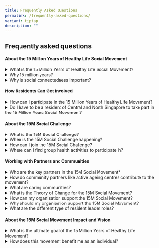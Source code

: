```yaml
---
title: Frequently Asked Questions
permalink: /frequently-asked-questions/
variant: tiptap
description: ""
---
```

<h2>Frequently asked questions</h2>
<h4>About the 15 Million Years of Healthy Life Social Movement</h4>
<div data-type="detailGroup" class="isomer-accordion isomer-accordion-white">
<details class="isomer-details">
<summary>What is the 15 Million Years of Healthy Life Social Movement?</summary>
<div data-type="detailsContent" class="isomer-details-content">
<p>Singaporeans enjoy one of the longest life expectancies in the world,
averaging 85 years, but spend the 10 years in poor health. The challenge
now is to not only add more years to life, but those years to be lived
as fully as possible and in good health – physically, mentally, and socially.</p>
<p>The Adding 15 Million Years of Healthy Life (15M) Movement aspires for
our residents to live as many of their years in good health as possible,
both delaying the onset of serious illness and improving quality of life,
ensuring that residents not only live longer but also healthier lives.&nbsp;</p>
</div>
</details>
<details class="isomer-details">
<summary>Why 15 million years?</summary>
<div data-type="detailsContent" class="isomer-details-content">
<p>We aspire for each of the 1.5 million residents living in Central and
North Singapore to regain the 10 years typically spent in ill health. In
totality, we will be regaining 15 million years of healthy life.</p>
</div>
</details>
<details class="isomer-details">
<summary>Why is social connectedness important?</summary>
<div data-type="detailsContent" class="isomer-details-content">
<p>Health is social. Social determinants impact 80% of health outcomes compared
to 20% effect of medical care. Social connections have strong effects for
motivating and supporting and sustaining the behaviour change critical
for transforming our communities and healthcare.</p>
</div>
</details>
</div>
<h4>How Residents Can Get Involved</h4>
<div data-type="detailGroup" class="isomer-accordion isomer-accordion-white">
<details class="isomer-details">
<summary>How can I participate in the 15 Million Years of Healthy Life Movement?</summary>
<div data-type="detailsContent" class="isomer-details-content">
<p>Participate by joining or organising activities among your family, friends,
neighbours, colleagues, schools, that promote health and well-being.</p>
<p>Join in or organise actions for health that matters to you and your community.
It could include exercise groups, interest groups, or supporting isolated
and needy persons in the community, or simply bringing neighbours together
to support one another’s well-being. The focus is on promoting health and
building stronger, more connected communities.</p>
</div>
</details>
<details class="isomer-details">
<summary>Do I have to be a resident of Central and North Singapore to take part
in the 15 Million Years Social Movement?</summary>
<div data-type="detailsContent" class="isomer-details-content">
<p>The 15M Social Movement is targeted at residents living in Central and
North Singapore, though we also strongly encourage residents from other
regions to join the quest and connect with those around them to reclaim
the 10 years typically spent in poor health.</p>
</div>
</details>
</div>
<h4>About the 15M Social Challenge</h4>
<div data-type="detailGroup" class="isomer-accordion isomer-accordion-white">
<details class="isomer-details">
<summary>What is the 15M Social Challenge?</summary>
<div data-type="detailsContent" class="isomer-details-content">
<p>The 15M Social Challenge invites residents living in Central and North
Singapore to come together to set a joint and support each other to achieve
challenge for their health and well-being together.</p>
<p>Click <a href="/15m-social-challenge" rel="noopener nofollow" target="_blank">here</a> to
find out more about the 15M Social Challenge.</p>
</div>
</details>
<details class="isomer-details">
<summary>When is the 15M Social Challenge happening?</summary>
<div data-type="detailsContent" class="isomer-details-content">
<p>The 15M Social Challenge will be happening from 4 April – 4 May 2025.</p>
</div>
</details>
<details class="isomer-details">
<summary>How can I join the 15M Social Challenge?</summary>
<div data-type="detailsContent" class="isomer-details-content">
<p></p>
<ol data-tight="true" class="tight">
<li>
<p>Get together with a group of friends, family or members of the community
and set a common health goal to reach at the end of this month – these
goals can vary from agreeing to eat less fried foods together, going hiking
at least once a week, quitting smoking together or even keeping each other
accountable for going to regular health check-ups regularly.</p>
</li>
<li>
<p>Capture a photo of your group taking action for each other’s health and
strike the 15M hand sign – 1 with your right hand, 5 with your left. Post
the photo onto Instagram / TikTok / Facebook and share your group’s health
goal in the caption together with how you are planning to achieve it together!</p>
</li>
<li>
<p>Don’t forget to make your profile public, tag us <a href="https://www.instagram.com/15m.sg" rel="noopener nofollow" target="_blank"><u>@</u></a><a href="https://www.instagram.com/15m.sg" rel="noopener noreferrer nofollow" target="_blank"><u>15M.SG</u></a>,
2 friends you want to challenge, and include the hashtag #15Msocialchallenge.</p>
</li>
</ol>
</div>
</details>
<details class="isomer-details">
<summary>Where can I find group health activities to participate in?</summary>
<div data-type="detailsContent" class="isomer-details-content">
<p>Locate a group health activity near you at <a href="https://www.gowhere.gov.sg/hsgevents/" rel="noopener noreferrer nofollow" target="_blank">Healthier SG Events Go Where</a>.</p>
<p>You can also check out a list of group health activities available near
you on Health Kampung, available on the NHG Cares mobile app.</p>
<table style="minWidth: 50px">
<colgroup>
<col>
<col>
</colgroup>
<tbody>
<tr>
<th rowspan="1" colspan="1">
<p></p>
<div class="isomer-image-wrapper">
<img style="width: 40%;" height="auto" width="100%" alt="NHGCares App" src="/images/NHGCares_App_Icon.png">
</div>
</th>
<th rowspan="1" colspan="1">
<p></p><a class="isomer-image-wrapper" href="https://play.google.com/store/apps/details?id=com.nhg.mha&amp;pli=1"><img style="width: 50%;" height="auto" width="100%" alt="Google Play Store" src="/images/googleplay.png"></a>
<a class="isomer-image-wrapper" href="https://apps.apple.com/sg/app/nhg-cares/id1639265003">
<img style="width: 50%;" height="auto" width="100%" alt="Apple Store" src="/images/applestore.png">
</a>
</th>
</tr>
</tbody>
</table>
</div>
</details>
</div>
<h4>Working with Partners and Communities</h4>
<div data-type="detailGroup" class="isomer-accordion isomer-accordion-white">
<details class="isomer-details">
<summary>Who are the key partners in the 15M Social Movement?</summary>
<div data-type="detailsContent" class="isomer-details-content">
<p>The movement is supported by community partners across Central and North
Singapore, including grassroots organisations, healthcare providers, active
ageing centres, schools, and workplaces, who help foster a culture of health
and well-being.</p>
</div>
</details>
<details class="isomer-details">
<summary>How do community partners like active ageing centres contribute to the
movement?</summary>
<div data-type="detailsContent" class="isomer-details-content">
<p>Community nodes, such as active ageing centres, play a crucial role by
providing spaces for residents to connect, participate in health-related
activities, and build relationships that enhance social and mental well-being.</p>
</div>
</details>
<details class="isomer-details">
<summary>What are caring communities?</summary>
<div data-type="detailsContent" class="isomer-details-content">
<p>Caring communities are social networks within neighbourhoods, made up
of residents for residents, supported by community partners and NHG, to
act together for our residents’ health.</p>
</div>
</details>
<details class="isomer-details">
<summary>What is the Theory of Change for the 15M Social Movement?</summary>
<div data-type="detailsContent" class="isomer-details-content">
<p>We believe that caring communities grow when residents deepen relationships
with each other, when residents take on roles and action in their groups
and wider community to contribute to health and well-being.</p>
</div>
</details>
<details class="isomer-details">
<summary>How can my organisation support the 15M Social Movement?</summary>
<div data-type="detailsContent" class="isomer-details-content">
<p>There are three key ways that organisations can support the 15M Social
Movement:</p>
<p><u>Campaign</u>
</p>
<p>Firstly, by helping to increase the awareness of and participation in
the 15M Social Movement and Social Challenge among residents of Central
and North Singapore.</p>
<p><u>Gather</u>
</p>
<p>Next, to help identify and gather resident connectors and resident organisers
into networks for them to empower each other through sharing their success
stories.</p>
<p><u>Enable</u>
</p>
<p>Lastly, to grow caring communities within your neighbourhoods by providing
resident connectors and resident organisers with support and resources
to deepen relationships and improve themselves and their initiatives.</p>
<p>The 15M Social Movement invites like-minded partner organisations in the
community to join in spreading and supporting the movement. Contact us
at 15M@nhg.com.sg to find out more!</p>
</div>
</details>
<details class="isomer-details">
<summary>Why should my organisation support the 15M Social Movement?</summary>
<div data-type="detailsContent" class="isomer-details-content">
<p><u>Stronger together</u>
</p>
<p>Residents are at the heart of what we do. A lot of good work has been
done by our community partners, and we aim to work together with them to
build upon this foundation and develop more support and resources for our
residents to connect and act together for more years of healthy life.</p>
<p><u>Recognising Resident Leaders</u>
</p>
<p>An annual event will be hosted to recognise resident connectors and resident
organisers in Central and North Singapore.</p>
</div>
</details>
<details class="isomer-details">
<summary>What are the different type of resident leader roles?</summary>
<div data-type="detailsContent" class="isomer-details-content">
<p><u>Activated residents</u>
</p>
<p>Residents who proactively care for their health and the health of those
in their personal circle. They may also care for others through volunteering
in specific activities in a supportive role.</p>
<p><u>Resident connectors</u>
</p>
<p>Residents who actively link residents in their wider community to services,
resources or other residents for health and social support.</p>
<p><u>Resident organisers</u>
</p>
<p>Residents who engage their communities for joint action through organising
activities or programmes for health. They also activate and enable others
as activated residents and resident connectors, as well as connect with
other resident organisers.</p>
</div>
</details>
</div>
<h4>About the 15M Social Movement Impact and Vision</h4>
<div data-type="detailGroup" class="isomer-accordion isomer-accordion-white">
<details class="isomer-details">
<summary>What is the ultimate goal of the 15 Million Years of Healthy Life Movement?</summary>
<div data-type="detailsContent" class="isomer-details-content">
<p>The goal is to create healthier, happier communities where residents live
longer, healthier lives through social connectedness and collective action.
By adding 15 million years of healthy life, we aspire to improve the overall
quality of life in central and north Singapore.</p>
</div>
</details>
<details class="isomer-details">
<summary>How does this movement benefit me as an individual?</summary>
<div data-type="detailsContent" class="isomer-details-content">
<p>As an individual, you benefit by gaining more years of good health, forming
stronger social connections, and contributing to a healthier, more supportive
community. You’ll have more opportunities to enjoy life, even in the face
of illness or aging.</p>
</div>
</details>
</div>
<p></p>